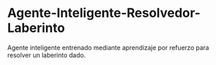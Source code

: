 # Agente-Inteligente-Resolvedor-Laberinto
Agente inteligente entrenado mediante aprendizaje por refuerzo para resolver un laberinto dado.
